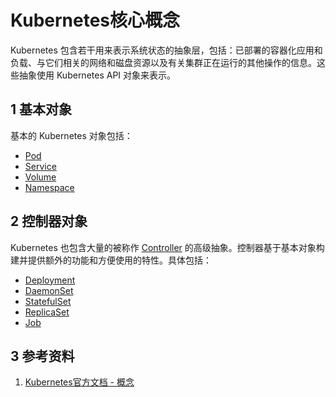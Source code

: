 # Kubernetes核心概念

Kubernetes 包含若干用来表示系统状态的抽象层，包括：已部署的容器化应用和负载、与它们相关的网络和磁盘资源以及有关集群正在运行的其他操作的信息。这些抽象使用 Kubernetes API 对象来表示。

## 1 基本对象

基本的 Kubernetes 对象包括：

* [Pod](kubernetes-core-concepts-pod.md)
* [Service](kubernetes-core-concepts-service.md)
* [Volume](kubernetes-core-concepts-volume.md)
* [Namespace](kubernetes-core-concepts-namespace.md)

## 2 控制器对象

Kubernetes 也包含大量的被称作 [Controller](kubernetes-core-concepts-controller.md) 的高级抽象。控制器基于基本对象构建并提供额外的功能和方便使用的特性。具体包括：

* [Deployment](kubernetes-core-concepts-deployment.md)
* [DaemonSet](kubernetes-core-concepts-daemonset.md)
* [StatefulSet](kubernetes-core-concepts-statefulset.md)
* [ReplicaSet](kubernetes-core-concepts-replicaset.md)
* [Job](kubernetes-core-concepts-job.md)

## 3 参考资料

1. [Kubernetes官方文档 - 概念](https://kubernetes.io/zh/docs/concepts/)



